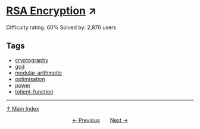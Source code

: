 # [RSA Encryption](https://projecteuler.net/problem=182) ↗️

Difficulty rating: 60%
Solved by: 2,870 users
## Tags

- [cryptography](../tags/cryptography.md)
- [gcd](../tags/gcd.md)
- [modular-arithmetic](../tags/modular-arithmetic.md)
- [optimisation](../tags/optimisation.md)
- [power](../tags/power.md)
- [totient-function](../tags/totient-function.md)



---

[↑ Main Index](../README.md)


<div align=center><a href='181.md'>← Previous</a> &nbsp;&nbsp; &nbsp;&nbsp;  <a href='183.md'>Next →</a></div>
